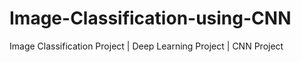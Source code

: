 # Image-Classification-using-CNN
Image Classification Project | Deep Learning Project | CNN Project
